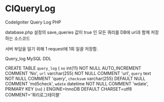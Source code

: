 # CIQueryLog
CodeIgniter Query Log PHP

database.php 설정의 save_queries 값이 true 인 모든 쿼리를 DB에 url과 함께 저장하는 소스코드

서버 부담을 덜기 위해 1 request에 1회 일괄 저장함.

Query_log MySQL DDL

CREATE TABLE `query_log` (
  `no` int(11) NOT NULL AUTO_INCREMENT COMMENT 'No',
  `url` varchar(255) NOT NULL COMMENT 'url',
  `query` text NOT NULL COMMENT 'query',
  `checksum` varchar(255) DEFAULT NULL COMMENT 'md5check',
  `wdate` datetime NOT NULL COMMENT 'wdate',
  PRIMARY KEY (`no`)
) ENGINE=InnoDB DEFAULT CHARSET=utf8 COMMENT='쿼리로그테이블'

